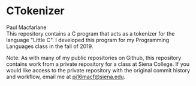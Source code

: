 # CTokenizer  
Paul Macfarlane  
This repository contains a C program that acts as a tokenizer for the language "Little C".  I developed this program for my Programming Languages class in the fall of 2019.  
  
Note: As with many of my public repositories on Github, this repository contains work from a private repository for a class at Siena College. If you would like access to the private repository with the original commit history and workflow, email me at pj16macf@siena.edu.
